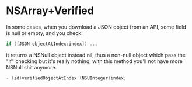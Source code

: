 NSArray+Verified
================

In some cases, when you download a JSON object from an API, some field is null or empty, and you check:
```objective-c
if ([JSON objectAtIndex:index]) ...
```
it returns a NSNull object instead nil, thus a non-null object which pass the "if" checking but it's really nothing,
with this method you'll not have more NSNull shit anymore.

```objective-c
- (id)verifiedObjectAtIndex:(NSUInteger)index;
```

